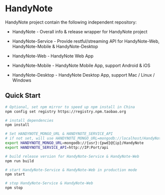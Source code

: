 # HandyNote

HandyNote project contain the following independent repository:

- HandyNote - Overall info & release wrapper for HandyNote project

- HandyNote-Service - Provide restful/streaming API for HandyNote-Web, HandyNote-Mobile & HandyNote-Desktop

- HandyNote-Web - HandyNote Web App

- HandyNote-Mobile - HandyNote Mobile App, support Android & iOS

- HandyNote-Desktop - HandyNote Desktop App, support Mac / Linux / Windows

## Quick Start

``` bash
# Optional, set npm mirror to speed up npm install in China
npm config set registry https://registry.npm.taobao.org

# install dependencies
npm install

# Set HANDYNOTE_MONGO_URL & HANDYNOTE_SERVICE_API
# if not set, will use HANDYNOTE_MONGO_URL=mongodb://localhost/HandyNote, HANDYNOTE_SERVICE_API=http://localhost:3000/api
export HANDYNOTE_MONGO_URL=mongodb://{usr}:{pwd}@{ip}/HandyNote
export HANDYNOTE_SERVICE_API=http://IP:Port/api

# build release version for HandyNote-Service & HandyNote-Web
npm run build

# start HandyNote-Service & HandyNote-Web in production mode
npm start

# stop HandyNote-Service & HandyNote-Web
npm stop
```
